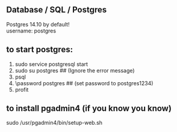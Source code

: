 ## Database / SQL / Postgres 

Postgres 14.10 by default! \
username: postgres 


## to start postgres:

1. sudo service postgresql start 
2. sudo su postgres ## (Ignore the error message) 
3. psql 
4. \password postgres ## (set password to postgres1234) 
5. profit

## to install pgadmin4 (if you know you know)

sudo /usr/pgadmin4/bin/setup-web.sh
